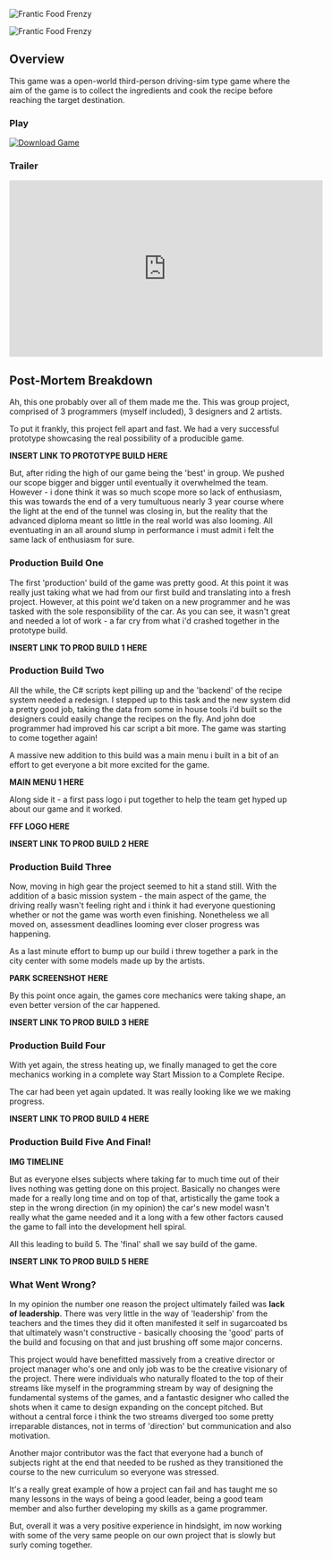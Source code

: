 ![Frantic Food Frenzy]({{site.baseurl}}/img/frantic-food-frenzy/top-splash.PNG)

![Frantic Food Frenzy]({{site.baseurl}}/img/frantic-food-frenzy/logo-280w.png)

## **Overview**
This game was a open-world third-person driving-sim type game where the aim of the game is to collect the ingredients and cook the recipe before reaching the target destination.

### Play

[![Download Game]({{site.baseurl}}/img/common/download-game.png)](https://red-wild.com)

### Trailer
<iframe width="560" height="315" src="https://www.youtube-nocookie.com/embed/26N0AMmhz0U" frameborder="0" allow="accelerometer; autoplay; encrypted-media; gyroscope; picture-in-picture" allowfullscreen></iframe>

## **Post-Mortem Breakdown**

Ah, this one probably over all of them made me the.  This was group project, comprised of 3 programmers (myself included), 3 designers and 2 artists.

To put it frankly, this project fell apart and fast. We had a very successful prototype showcasing the real possibility of a producible game.

**INSERT LINK TO PROTOTYPE BUILD HERE**

But, after riding the high of our game being the 'best' in group. We pushed our scope bigger and bigger until eventually it overwhelmed the team. However - i done think it was so much scope more so lack of enthusiasm, this was towards the end of a very tumultuous nearly 3 year course where the light at the end of the tunnel was closing in, but the reality that the advanced diploma meant so little in the real world was also looming. All eventuating in an all around slump in performance i must admit i felt the same lack of enthusiasm for sure.

### **Production Build One**

The first 'production' build of the game was pretty good. At this point it was really just taking what we had from our first build and translating into a fresh project. However, at this point we'd taken on a new programmer and he was tasked with the sole responsibility of the car. As you can see, it wasn't great and needed a lot of work - a far cry from what i'd crashed together in the prototype build.

**INSERT LINK TO PROD BUILD 1 HERE**

### **Production Build Two**

All the while, the C# scripts kept pilling up and the 'backend' of the recipe system needed a redesign. I stepped up to this task and the new system did a pretty good job, taking the data from some in house tools i'd built so the designers could easily change the recipes on the fly. And john doe programmer had improved his car script a bit more. The game was starting to come together again!

A massive new addition to this build was a main menu i built in a bit of an effort to get everyone a bit more excited for the game.

**MAIN MENU 1 HERE**

Along side it - a first pass logo i put together to help the team get hyped up about our game and it worked.

**FFF LOGO HERE**

**INSERT LINK TO PROD BUILD 2 HERE**

### **Production Build Three**

Now, moving in high gear the project seemed to hit a stand still. With the addition of a basic mission system - the main aspect of the game, the driving really wasn't feeling right and i think it had everyone questioning whether or not the game was worth even finishing. Nonetheless we all moved on, assessment deadlines looming ever closer progress was happening.

As a last minute effort to bump up our build i threw together a park in the city center with some models made up by the artists. 

**PARK SCREENSHOT HERE**

By this point once again, the games core mechanics were taking shape, an even better version of the car happened.

**INSERT LINK TO PROD BUILD 3 HERE**

### **Production Build Four**

With yet again, the stress heating up, we finally managed to get the core mechanics working in a complete way Start Mission to a Complete Recipe.

The car had been yet again updated. It was really looking like we we making progress.

**INSERT LINK TO PROD BUILD 4 HERE**

### Production Build Five And Final!

**IMG TIMELINE**

But as everyone elses subjects where taking far to much time out of their lives nothing was getting done on this project. Basically no changes were made for a really long time and on top of that, artistically the game took a step in the wrong direction (in my opinion) the car's new model wasn't really what the game needed and it a long with a few other factors caused the game to fall into the development hell spiral.

All this leading to build 5. The 'final' shall we say build of the game.

**INSERT LINK TO PROD BUILD 5 HERE**

### What Went Wrong?
In my opinion the number one reason the project ultimately failed was **lack of leadership**. There was very little in the way of 'leadership' from the teachers and the times they did it often manifested it self in sugarcoated bs that ultimately wasn't constructive - basically choosing the 'good' parts of the build and focusing on that and just brushing off some major concerns. 

This project would have benefitted massively from a creative director or project manager who's one and only job was to be the creative visionary of the project. There were individuals who naturally floated to the top of their streams like myself in the programming stream by way of designing the fundamental systems of the games, and a fantastic designer who called the shots when it came to design expanding on the concept pitched. But without a central force i think the two streams diverged too some pretty irreparable distances, not in terms of 'direction' but communication and also motivation.

Another major contributor was the fact that everyone had a bunch of subjects right at the end that needed to be rushed as they transitioned the course to the new curriculum so everyone was stressed.

It's a really great example of how a project can fail and has taught me so many lessons in the ways of being a good leader, being a good team member and also further developing my skills as a game programmer.

But, overall it was a very positive experience in hindsight, im now working with some of the very same people on our own project that is slowly but surly coming together.
